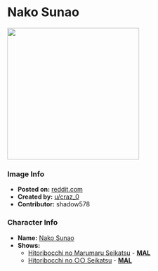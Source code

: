# Nako Sunao

<img src="https://raw.githubusercontent.com/shadow578/Project-Padoru/master/Padoru/hitoribocchi-sunao-nako.png" height="300">

### Image Info
* **Posted on:**     [reddit.com](https://www.reddit.com/r/Padoru/comments/e50ie8/sunao_nako_from_hitoribocchi_no_oo_seikatsu_made/)
* **Created by:**    [u/craz_0](https://github.com/shadow578/Project-Padoru/blob/master/table-of-contents/creators/ucraz0.md)
* **Contributor:**   shadow578

### Character Info
* **Name:**   [Nako Sunao](https://myanimelist.net/character/144574)
* **Shows:**
  * [Hitoribocchi no Marumaru Seikatsu](https://github.com/shadow578/Project-Padoru/blob/master/table-of-contents/shows/HitoribocchinoMarumaruSeikatsu.md) - [__MAL__](https://myanimelist.net/anime/37614/Hitoribocchi_no_Marumaru_Seikatsu)
  * [Hitoribocchi no ○○ Seikatsu](https://github.com/shadow578/Project-Padoru/blob/master/table-of-contents/shows/HitoribocchinoSeikatsu.md) - [__MAL__](https://myanimelist.net/manga/89467/Hitoribocchi_no_○○_Seikatsu)


